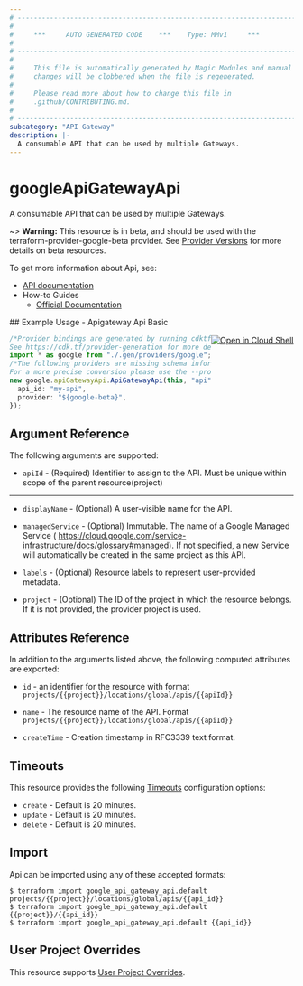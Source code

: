 ```yaml
---
# ----------------------------------------------------------------------------
#
#     ***     AUTO GENERATED CODE    ***    Type: MMv1     ***
#
# ----------------------------------------------------------------------------
#
#     This file is automatically generated by Magic Modules and manual
#     changes will be clobbered when the file is regenerated.
#
#     Please read more about how to change this file in
#     .github/CONTRIBUTING.md.
#
# ----------------------------------------------------------------------------
subcategory: "API Gateway"
description: |-
  A consumable API that can be used by multiple Gateways.
---
```


# googleApiGatewayApi

A consumable API that can be used by multiple Gateways.

\~> **Warning:** This resource is in beta, and should be used with the terraform-provider-google-beta provider.
See [Provider Versions](https://terraform.io/docs/providers/google/guides/provider_versions.html) for more details on beta resources.

To get more information about Api, see:

* [API documentation](https://cloud.google.com/api-gateway/docs/reference/rest/v1beta/projects.locations.apis)
* How-to Guides
  * [Official Documentation](https://cloud.google.com/api-gateway/docs/quickstart)

<div class = "oics-button" style="float: right; margin: 0 0 -15px">
  <a href="https://console.cloud.google.com/cloudshell/open?cloudshell_git_repo=https%3A%2F%2Fgithub.com%2Fterraform-google-modules%2Fdocs-examples.git&cloudshell_working_dir=apigateway_api_basic&cloudshell_image=gcr.io%2Fgraphite-cloud-shell-images%2Fterraform%3Alatest&open_in_editor=main.tf&cloudshell_print=.%2Fmotd&cloudshell_tutorial=.%2Ftutorial.md" target="_blank">
    <img alt="Open in Cloud Shell" src="//gstatic.com/cloudssh/images/open-btn.svg" style="max-height: 44px; margin: 32px auto; max-width: 100%;">
  </a>
</div>
## Example Usage - Apigateway Api Basic

```typescript
/*Provider bindings are generated by running cdktf get.
See https://cdk.tf/provider-generation for more details.*/
import * as google from "./.gen/providers/google";
/*The following providers are missing schema information and might need manual adjustments to synthesize correctly: google.
For a more precise conversion please use the --provider flag in convert.*/
new google.apiGatewayApi.ApiGatewayApi(this, "api", {
  api_id: "my-api",
  provider: "${google-beta}",
});

```

## Argument Reference

The following arguments are supported:

* `apiId` -
  (Required)
  Identifier to assign to the API. Must be unique within scope of the parent resource(project)

***

*   `displayName` -
    (Optional)
    A user-visible name for the API.

*   `managedService` -
    (Optional)
    Immutable. The name of a Google Managed Service ( https://cloud.google.com/service-infrastructure/docs/glossary#managed).
    If not specified, a new Service will automatically be created in the same project as this API.

*   `labels` -
    (Optional)
    Resource labels to represent user-provided metadata.

*   `project` - (Optional) The ID of the project in which the resource belongs.
    If it is not provided, the provider project is used.

## Attributes Reference

In addition to the arguments listed above, the following computed attributes are exported:

*   `id` - an identifier for the resource with format `projects/{{project}}/locations/global/apis/{{apiId}}`

*   `name` -
    The resource name of the API. Format `projects/{{project}}/locations/global/apis/{{apiId}}`

*   `createTime` -
    Creation timestamp in RFC3339 text format.

## Timeouts

This resource provides the following
[Timeouts](https://developer.hashicorp.com/terraform/plugin/sdkv2/resources/retries-and-customizable-timeouts) configuration options:

* `create` - Default is 20 minutes.
* `update` - Default is 20 minutes.
* `delete` - Default is 20 minutes.

## Import

Api can be imported using any of these accepted formats:

```console
$ terraform import google_api_gateway_api.default projects/{{project}}/locations/global/apis/{{api_id}}
$ terraform import google_api_gateway_api.default {{project}}/{{api_id}}
$ terraform import google_api_gateway_api.default {{api_id}}
```

## User Project Overrides

This resource supports [User Project Overrides](https://registry.terraform.io/providers/hashicorp/google/latest/docs/guides/provider_reference#user_project_override).
